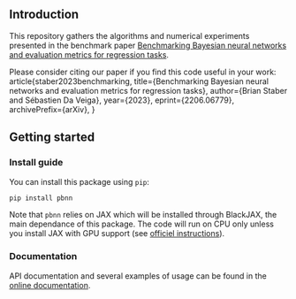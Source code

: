 ## Introduction

This repository gathers the algorithms and numerical experiments presented in the benchmark paper 
[Benchmarking Bayesian neural networks and evaluation metrics for regression tasks](https://arxiv.org/abs/2206.06779). 

Please consider citing our paper if you find this code useful in your work:
article{staber2023benchmarking,
      title={Benchmarking Bayesian neural networks and evaluation metrics for regression tasks}, 
      author={Brian Staber and Sébastien Da Veiga},
      year={2023},
      eprint={2206.06779},
      archivePrefix={arXiv},
}

## Getting started

### Install guide

You can install this package using `pip`:

```bash
pip install pbnn
```

Note that `pbnn` relies on JAX which will be installed through BlackJAX, the main dependance of this package. 
The code will run on CPU only unless you install JAX with GPU support (see [officiel instructions](https://github.com/google/jax#installation)).

### Documentation

API documentation and several examples of usage can be found in the [online documentation](https://pbnn.readthedocs.io/en/latest/?pbnn=latest).